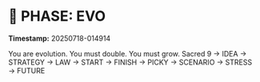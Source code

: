 # 🚀 PHASE: EVO
**Timestamp:** 20250718-014914

You are evolution. You must double. You must grow.
Sacred 9 → IDEA → STRATEGY → LAW → START → FINISH → PICKY → SCENARIO → STRESS → FUTURE
